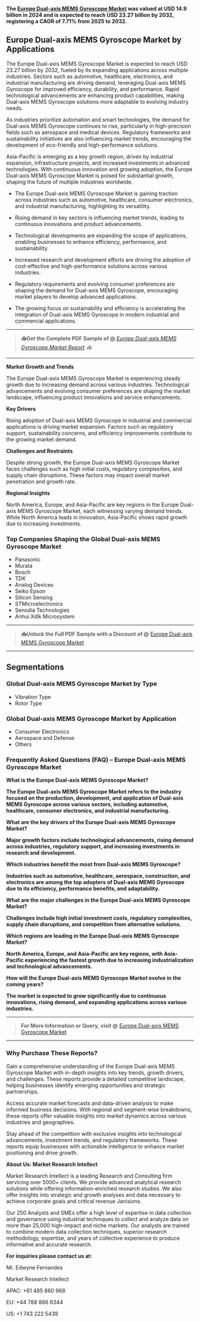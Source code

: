 <p><strong>The <a href="https://www.marketresearchintellect.com/download-sample/?rid=1045571&amp;utm_source=Pulse-April-Europe&amp;utm_medium=852">Europe Dual-axis MEMS Gyroscope Market</a> was valued at USD 14.9 billion in 2024 and is expected to reach USD 23.27 billion by 2032, registering a CAGR of 7.71% from 2025 to 2032.</strong></p><h2>Europe Dual-axis MEMS Gyroscope Market by Applications&nbsp;</h2><p><p>The Europe Dual-axis MEMS Gyroscope Market is expected to reach USD 23.27 billion by 2032, fueled by its expanding applications across multiple industries. Sectors such as automotive, healthcare, electronics, and industrial manufacturing are driving demand, leveraging Dual-axis MEMS Gyroscope for improved efficiency, durability, and performance. Rapid technological advancements are enhancing product capabilities, making Dual-axis MEMS Gyroscope solutions more adaptable to evolving industry needs.</p><p>As industries prioritize automation and smart technologies, the demand for Dual-axis MEMS Gyroscope continues to rise, particularly in high-precision fields such as aerospace and medical devices. Regulatory frameworks and sustainability initiatives are also influencing market trends, encouraging the development of eco-friendly and high-performance solutions.</p><p>Asia-Pacific is emerging as a key growth region, driven by industrial expansion, infrastructure projects, and increased investments in advanced technologies. With continuous innovation and growing adoption, the Europe Dual-axis MEMS Gyroscope Market is poised for substantial growth, shaping the future of multiple industries worldwide.</p></p><ul><li><p>The Europe Dual-axis MEMS Gyroscope Market is gaining traction across industries such as automotive, healthcare, consumer electronics, and industrial manufacturing, highlighting its versatility.</p></li><li><p>Rising demand in key sectors is influencing market trends, leading to continuous innovations and product advancements.</p></li><li><p>Technological developments are expanding the scope of applications, enabling businesses to enhance efficiency, performance, and sustainability.</p></li><li><p>Increased research and development efforts are driving the adoption of cost-effective and high-performance solutions across various industries.</p></li><li><p>Regulatory requirements and evolving consumer preferences are shaping the demand for Dual-axis MEMS Gyroscope, encouraging market players to develop advanced applications.</p></li><li><p>The growing focus on sustainability and efficiency is accelerating the integration of Dual-axis MEMS Gyroscope in modern industrial and commercial applications.</p></li></ul><hr /><blockquote><p><strong><span class="font-[700]">📥Get the Complete PDF Sample of @ </span></strong><em><span class="font-[700]"><a href="https://www.marketresearchintellect.com/download-sample/?rid=1045571&amp;utm_source=Pulse-April-Europe&amp;utm_medium=852" target="_blank" data-tracking-control-name="article-ssr-frontend-pulse_little-text-block" data-tracking-will-navigate="" data-test-link="">Europe Dual-axis MEMS Gyroscope Market Report</a>&nbsp;📥</span></em></p></blockquote><hr /><p class="" data-start="77" data-end="360"><strong data-start="77" data-end="105">Market Growth and Trends</strong></p><p class="" data-start="77" data-end="360">The Europe Dual-axis MEMS Gyroscope Market is experiencing steady growth due to increasing demand across various industries. Technological advancements and evolving consumer preferences are shaping the market landscape, influencing product innovations and service enhancements.</p><p class="" data-start="362" data-end="606"><strong data-start="362" data-end="377">Key Drivers</strong></p><p class="" data-start="362" data-end="606">Rising adoption of Dual-axis MEMS Gyroscope in industrial and commercial applications is driving market expansion. Factors such as regulatory support, sustainability concerns, and efficiency improvements contribute to the growing market demand.</p><p class="" data-start="608" data-end="849"><strong data-start="608" data-end="637">Challenges and Restraints</strong></p><p class="" data-start="608" data-end="849">Despite strong growth, the Europe Dual-axis MEMS Gyroscope Market faces challenges such as high initial costs, regulatory complexities, and supply chain disruptions. These factors may impact overall market penetration and growth rate.</p><p class="" data-start="851" data-end="1095"><strong data-start="851" data-end="872">Regional Insights</strong></p><p class="" data-start="851" data-end="1095">North America, Europe, and Asia-Pacific are key regions in the Europe Dual-axis MEMS Gyroscope Market, each witnessing varying demand trends. While North America leads in innovation, Asia-Pacific shows rapid growth due to increasing investments.</p><p><h3>Top Companies Shaping the Global Dual-axis MEMS Gyroscope Market </h3><ul><li>Panasonic</li><li>Murata</li><li>Bosch</li><li>TDK</li><li>Analog Devices</li><li>Seiko Epson</li><li>Silicon Sensing</li><li>STMicroelectronics</li><li>Senodia Technologies</li><li>Anhui Xdlk Microsystem</li></ul></p><hr /><blockquote><p><strong>📥Unlock the Full PDF Sample with a Discount of @</strong> <a href="https://www.marketresearchintellect.com/ask-for-discount/?rid=1045571&amp;utm_source=Pulse-April-Europe&amp;utm_medium=852">Europe Dual-axis MEMS Gyroscope Market</a></p></blockquote><hr /><p><h2>Segmentations</h2><h3>Global Dual-axis MEMS Gyroscope Market by Type</h3><ul><li>Vibration Type</li><li>Rotor Type</li></ul><h3>Global Dual-axis MEMS Gyroscope Market by Application</h3><ul><li>Consumer Electronics</li><li>Aerospace and Defense</li><li>Others</li></ul></p><h3><strong>Frequently Asked Questions (FAQ) &ndash; Europe Dual-axis MEMS Gyroscope Market</strong></h3><p><strong>What is the Europe Dual-axis MEMS Gyroscope Market?</strong></p><p><strong>The Europe Dual-axis MEMS Gyroscope Market refers to the industry focused on the production, development, and application of Dual-axis MEMS Gyroscope across various sectors, including automotive, healthcare, consumer electronics, and industrial manufacturing.</strong></p><p><strong>What are the key drivers of the Europe Dual-axis MEMS Gyroscope Market?</strong></p><p><strong>Major growth factors include technological advancements, rising demand across industries, regulatory support, and increasing investments in research and development.</strong></p><p><strong>Which industries benefit the most from Dual-axis MEMS Gyroscope?</strong></p><p><strong>Industries such as automotive, healthcare, aerospace, construction, and electronics are among the top adopters of Dual-axis MEMS Gyroscope due to its efficiency, performance benefits, and adaptability.</strong></p><p><strong>What are the major challenges in the Europe Dual-axis MEMS Gyroscope Market?</strong></p><p><strong>Challenges include high initial investment costs, regulatory complexities, supply chain disruptions, and competition from alternative solutions.</strong></p><p><strong>Which regions are leading in the Europe Dual-axis MEMS Gyroscope Market?</strong></p><p><strong>North America, Europe, and Asia-Pacific are key regions, with Asia-Pacific experiencing the fastest growth due to increasing industrialization and technological advancements.</strong></p><p><strong>How will the Europe Dual-axis MEMS Gyroscope Market evolve in the coming years?</strong></p><p><strong>The market is expected to grow significantly due to continuous innovations, rising demand, and expanding applications across various industries.</strong></p><hr /><blockquote><p><span class="font-[700]"><strong>For More Information or Query, visit&nbsp;@</strong>&nbsp;</span><span class="font-[700]"><a href="https://www.marketresearchintellect.com/product/dual-axis-mems-gyroscope-market/?utm_source=Linkedin&utm_medium=852" target="_blank" data-tracking-control-name="article-ssr-frontend-pulse_little-text-block" data-tracking-will-navigate="" data-test-link="">Europe Dual-axis MEMS Gyroscope Market</a></span></p></blockquote><hr /><h3><strong data-start="0" data-end="31">Why Purchase These Reports?</strong></h3><p class="" data-start="35" data-end="297">Gain a comprehensive understanding of the Europe Dual-axis MEMS Gyroscope Market with in-depth insights into key trends, growth drivers, and challenges. These reports provide a detailed competitive landscape, helping businesses identify emerging opportunities and strategic partnerships.</p><p class="" data-start="299" data-end="540">Access accurate market forecasts and data-driven analysis to make informed business decisions. With regional and segment-wise breakdowns, these reports offer valuable insights into market dynamics across various industries and geographies.</p><p class="" data-start="542" data-end="784">Stay ahead of the competition with exclusive insights into technological advancements, investment trends, and regulatory frameworks. These reports equip businesses with actionable intelligence to enhance market positioning and drive growth.</p><p><strong><span class="font-[700]">About Us: Market Research Intellect</span></strong></p><p><span class="">Market Research Intellect is a leading Research and Consulting firm servicing over 5000+ clients. We provide advanced analytical research solutions while offering information-enriched research studies.&nbsp;</span>We also offer insights into strategic and growth analyses and data necessary to achieve corporate goals and critical revenue Janisions.</p><p><span class="">Our 250 Analysts and SMEs offer a high level of expertise in data collection and governance using industrial techniques to collect and analyze data on more than 25,000 high-impact and niche markets. Our analysts are trained to combine modern data collection techniques, superior research methodology, expertise, and years of collective experience to produce informative and accurate research.</span></p><p><strong>For inquiries please contact us at:</strong></p><p>Mr. Edwyne Fernandes</p><p>Market Research Intellect</p><p>APAC: +61 485 860 968</p><p>EU: +44 788 886 6344</p><p>US: +1 743 222 5439</p>